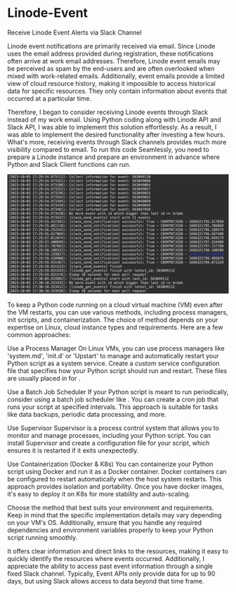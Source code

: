 # Linode-Event
Receive Linode Event Alerts via Slack Channel

Linode event notifications are primarily received via email. Since Linode uses the email address provided during registration, these notifications often arrive at work email addresses. Therefore, Linode event emails may be perceived as spam by the end-users and are often overlooked when mixed with work-related emails. Additionally, event emails provide a limited view of cloud resource history, making it impossible to access historical data for specific resources. They only contain information about events that occurred at a particular time.

Therefore, I began to consider receiving Linode events through Slack instead of my work email. Using Python coding along with Linode API and Slack API, I was able to implement this solution effortlessly. As a result, I was able to implement the desired functionality after investing a few hours. What's more, receiving events through Slack channels provides much more visibility compared to email. To run this code Seamlessly, you need to prepare a Linode instance and prepare an environment in advance where Python and Slack Client functions can run.

![backend_logo](/images/linode_event_backendlog.jpg)

To keep a Python code running on a cloud virtual machine (VM) even after the VM restarts, you can use various methods, including process managers, init scripts, and containerization. The choice of method depends on your expertise on Linux, cloud instance types and requirements. Here are a few common approaches:

Use a Process Manager
On Linux VMs, you can use process managers like 'system.md', 'init.d' or 'Upstart' to manage and automatically restart your Python script as a system service. Create a custom service configuration file that specifies how your Python script should run and restart. These files are usually placed in for .

Use a Batch Job Scheduler
If your Python script is meant to run periodically, consider using a batch job scheduler like . You can create a cron job that runs your script at specified intervals. This approach is suitable for tasks like data backups, periodic data processing, and more.

Use Supervisor
Supervisor is a process control system that allows you to monitor and manage processes, including your Python script. You can install Supervisor and create a configuration file for your script, which ensures it is restarted if it exits unexpectedly.

Use Containerization (Docker & K8s)
You can containerize your Python script using Docker and run it as a Docker container. Docker containers can be configured to restart automatically when the host system restarts. This approach provides isolation and portability. Once you have docker images, it's easy to deploy it on K8s for more stability and auto-scaling.

Choose the method that best suits your environment and requirements. Keep in mind that the specific implementation details may vary depending on your VM's OS. Additionally, ensure that you handle any required dependencies and environment variables properly to keep your Python script running smoothly.

It offers clear information and direct links to the resources, making it easy to quickly identify the resources where events occurred. Additionally, I appreciate the ability to access past event information through a single fixed Slack channel. Typically, Event APIs only provide data for up to 90 days, but using Slack allows access to data beyond that time frame.

